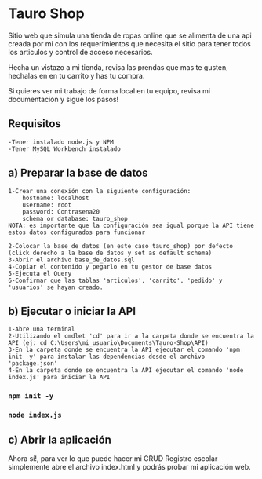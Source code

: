 # Tauro Shop

Sitio web que simula una tienda de ropas online que se alimenta de una api creada por mi con los requerimientos que necesita el sitio para tener todos los articulos y control de acceso necesarios.

Hecha un vistazo a mi tienda, revisa las prendas que mas te gusten, hechalas en en tu carrito y has tu compra.

Si quieres ver mi trabajo de forma local en tu equipo, revisa mi documentación y sigue los pasos!

## Requisitos

    -Tener instalado node.js y NPM
    -Tener MySQL Workbench instalado

## a) Preparar la base de datos

    1-Crear una conexión con la siguiente configuración:
        hostname: localhost
        username: root
        password: Contrasena20
        schema or database: tauro_shop
    NOTA: es importante que la configuración sea igual porque la API tiene estos datos configurados para funcionar

    2-Colocar la base de datos (en este caso tauro_shop) por defecto (click derecho a la base de datos y set as default schema)
    3-Abrir el archivo base_de_datos.sql
    4-Copiar el contenido y pegarlo en tu gestor de base datos
    5-Ejecuta el Query 
    6-Confirmar que las tablas 'articulos', 'carrito', 'pedido' y 'usuarios' se hayan creado. 

## b) Ejecutar o iniciar la API

    1-Abre una terminal
    2-Utilizando el cmdlet 'cd' para ir a la carpeta donde se encuentra la API (ej: cd C:\Users\mi_usuario\Documents\Tauro-Shop\API) 
    3-En la carpeta donde se encuentra la API ejecutar el comando 'npm init -y' para instalar las dependencias desde el archivo 'package.json'
    4-En la carpeta donde se encuentra la API ejecutar el comando 'node index.js' para iniciar la API

### `npm init -y`
### `node index.js`

## c) Abrir la aplicación

Ahora sí!, para ver lo que puede hacer mi CRUD Registro escolar simplemente abre el archivo index.html y podrás probar mi aplicación web.